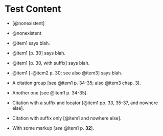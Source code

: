 # Test Content

-   [@nonexistent]

-   @nonexistent

-   @item1 says blah.

-   @item1 [p. 30] says blah.

-   @item1 [p. 30, with suffix] says blah.

-   @item1 [-@item2 p. 30; see also @item3] says blah.

-   A citation group [see @item1 p. 34-35; also @item3 chap. 3].

-   Another one [see @item1 p. 34-35].

-   Citation with a suffix and locator [@item1 pp. 33, 35-37, and nowhere else].

-   Citation with suffix only [@item1 and nowhere else].

-   With some markup [*see* @item1 p. **32**].
